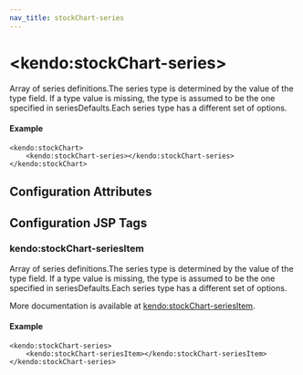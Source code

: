 ```yaml
---
nav_title: stockChart-series
---
```


# \<kendo:stockChart-series\>

Array of series definitions.The series type is determined by the value of the type field.
If a type value is missing, the type is assumed to be the one specified in seriesDefaults.Each series type has a different set of options.

#### Example
    <kendo:stockChart>
        <kendo:stockChart-series></kendo:stockChart-series>
    </kendo:stockChart>

## Configuration Attributes


##  Configuration JSP Tags

### kendo:stockChart-seriesItem

Array of series definitions.The series type is determined by the value of the type field.
If a type value is missing, the type is assumed to be the one specified in seriesDefaults.Each series type has a different set of options.

More documentation is available at [kendo:stockChart-seriesItem](/kendo-ui/api/wrappers/jsp/stockchart/seriesitem).

#### Example

    <kendo:stockChart-series>
        <kendo:stockChart-seriesItem></kendo:stockChart-seriesItem>
    </kendo:stockChart-series>

